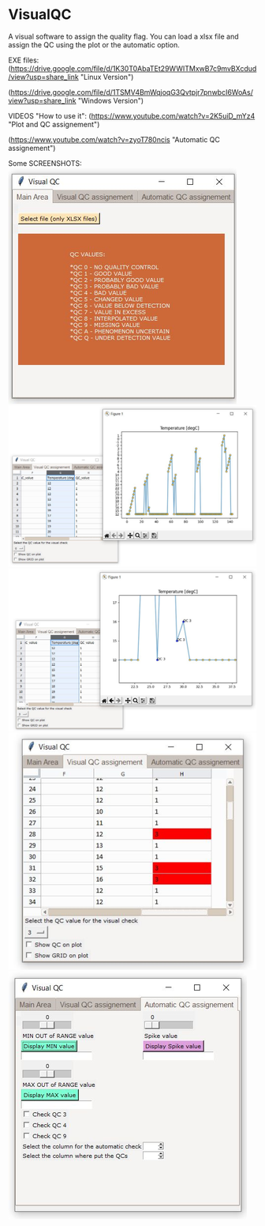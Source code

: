 # VisualQC

A visual software to assign the quality flag.
You can load a xlsx file and assign the QC using the plot or the automatic option.


EXE files:
(https://drive.google.com/file/d/1K30T0AbaTEt29WWITMxwB7c9mvBXcdud/view?usp=share_link "Linux Version")

(https://drive.google.com/file/d/1TSMV4BmWqjoqG3Qvtpjr7pnwbcI6WoAs/view?usp=share_link "Windows Version")


VIDEOS "How to use it":
(https://www.youtube.com/watch?v=2K5uiD_mYz4 "Plot and QC assignement") 

(https://www.youtube.com/watch?v=zyoT780ncis "Automatic QC assignement") 


Some SCREENSHOTS:
![logo](https://github.com/PythonOpenProjects/VisualQC/blob/main/images/Clipboard01.jpg)
![logo](https://github.com/PythonOpenProjects/VisualQC/blob/main/images/Clipboard02.jpg)
![logo](https://github.com/PythonOpenProjects/VisualQC/blob/main/images/Clipboard03.jpg)
![logo](https://github.com/PythonOpenProjects/VisualQC/blob/main/images/Clipboard04.jpg)
![logo](https://github.com/PythonOpenProjects/VisualQC/blob/main/images/Clipboard05.jpg)



